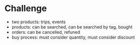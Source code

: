 # Challenge

- two products: trips, events
- products: can be searched, can be searched by tag, bought
- orders: can be cancelled, refuned 
- buy process: must consider quantity, must consider discount